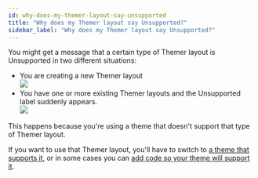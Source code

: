 ```yaml
---
id: why-does-my-themer-layout-say-unsupported
title: "Why does my Themer layout say Unsupported?"
sidebar_label: "Why does my Themer layout say Unsupported?"
---
```


You might get a message that a certain type of Themer layout is Unsupported in two different situations:

  * You are creating a new Themer layout  
  ![](/img/why-does-my-themer-layout-say-unsupported-52155a7a.png)
  * You have one or more existing Themer layouts and the Unsupported label suddenly appears.  
  ![](/img/why-does-my-themer-layout-say-unsupported-d8d101a3.png)

This happens because you're using a theme that doesn't support that type of Themer layout.

If you want to use that Themer layout, you'll have to switch to [a theme that supports it](getting-started/supported-themes.md), or in some cases you can [add code so your theme will support it](developer/add-themer-support.md).
